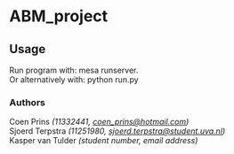 # ABM_project
## Usage
Run program with: mesa runserver. </br>
Or alternatively with: python run.py

### Authors
Coen Prins *(11332441, coen_prins@hotmail.com)*</br>
Sjoerd Terpstra *(11251980, sjoerd.terpstra@student.uva.nl)*</br>
Kasper van Tulder *(student number, email address)*
